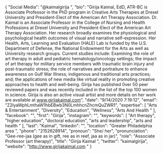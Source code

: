 {
  "Social Media": "@kaimalgirija ",
  "bio": "Girija Kaimal, EdD, ATR-BC is Associate Professor in the PhD program in Creative Arts Therapies at Drexel University and President-Elect of the American Art Therapy Association. Dr. Kaimal is an Associate Professor in the College of Nursing and Health Professions at Drexel University and President-Elect of the American Art Therapy Association. Her research broadly examines the physiological and psychological health outcomes of visual and narrative self-expression. Her Health, Arts, Learning and Evaluation (HALE) Lab is funded by the U.S. Department of Defense, the National Endowment for the Arts as well as University research groups. Current studies include: Examining the role of art therapy in adult and pediatric hematology/oncology settings; the impact of art therapy for military service members with traumatic brain injury and post-traumatic stress; the role of narratives and portraiture to enhance awareness on Gulf War Illness; indigenous and traditional arts practices; and;  the applications of new media like virtual reality in promoting creative approaches to health and well-being. Girija has published 0ver 50 peer reviewed papers and was recently included in the list of the top 100 women in science.  Girija is also an active visual artist and more details on her work are available at www.girijakaimal.com",
  "date": "9/14/2020 7:19:12",
  "email": "Z2lyaWphLmthaW1hbEBwb3N0LmhhcnZhcmQuZWR1",
  "expertise": [
    "Arts & Entertainment",
    "Diversity",
    "Education",
    "Wellness",
    "Arts And Health "
  ],
  "facebook": "",
  "first": "Girija",
  "instagram": "",
  "keywords": [
    "Art therapy",
    "higher education",
    "doctoral education",
    "arts and leadership",
    "arts and health "
  ],
  "last": "Kaimal",
  "linkedin": "",
  "location": "Greater Philadelphia area ",
  "phone": "2152628914",
  "pronoun": "She/ her",
  "pronunciation": "Gee-ree-jaa (gee as in gift, ree as in reef, jaa as in jar)",
  "role": "Associate Professor (art therapy)",
  "title": "Girija  Kaimal ",
  "twitter": "kaimalgirija",
  "website": "http://www.girijakaimal.com "
}
